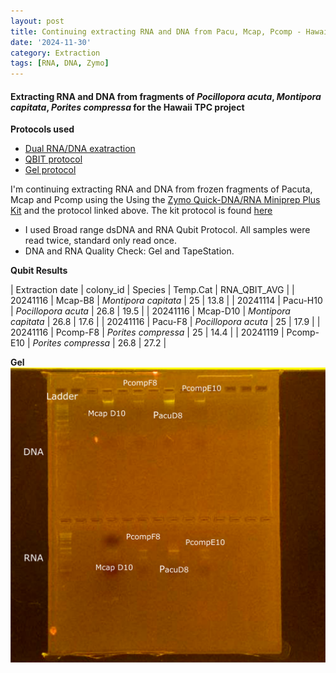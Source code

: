 ```yaml
---
layout: post
title: Continuing extracting RNA and DNA from Pacu, Mcap, Pcomp - Hawai TPC - 113024
date: '2024-11-30'
category: Extraction
tags: [RNA, DNA, Zymo]
---
```


#### Extracting RNA and DNA from fragments of _Pocillopora acuta_, _Montipora capitata_, _Porites compressa_ for the Hawaii TPC project

**Protocols used**
- [Dual RNA/DNA exatraction](https://fscucchia-labnotebooks.github.io/FScucchia_Putnam_Lab_Notebook/DNA-RNA-extraction-Zymo-kit/)
- [QBIT protocol](https://github.com/meschedl/MESPutnam_Open_Lab_Notebook/blob/master/_posts/2019-03-08-Qubit-Protocol.md)
- [Gel protocol]()


I'm continuing extracting RNA and DNA from frozen fragments of Pacuta, Mcap and Pcomp using the Using the [Zymo Quick-DNA/RNA Miniprep Plus Kit](https://www.zymoresearch.com/collections/quick-dna-rna-kits/products/quick-dna-rna-miniprep-plus-kit) and the protocol linked above. The kit protocol is found [here]()



- I used Broad range dsDNA and RNA Qubit Protocol. All samples were read twice, standard only read once.
- DNA and RNA Quality Check: Gel and TapeStation.

**Qubit Results**

| Extraction date | colony_id |      Species            | Temp.Cat | RNA_QBIT_AVG |
|   20241116 | Mcap-B8   | *Montipora capitata*         | 25       |  13.8         |
|   20241114 | Pacu-H10  | *Pocillopora acuta*         | 26.8       | 19.5         |
|   20241116 | Mcap-D10   | *Montipora capitata*         | 26.8       |  17.6         |
|   20241116 | Pacu-F8  | *Pocillopora acuta*         | 25       | 17.9         |
|   20241116 | Pcomp-F8   | *Porites compressa*         | 25       | 14.4          |
|   20241119 | Pcomp-E10  | *Porites compressa*         | 26.8      | 27.2         |


**Gel**
![Gel_DNA_RNA_21Nov2024.png](https://github.com/FScucchia-LabNotebooks/FScucchia_Putnam_Lab_Notebook/blob/master/images/Gel_DNA_RNA_21Nov2024.png?raw=true)




